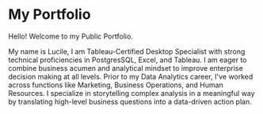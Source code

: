 # My Portfolio

Hello! Welcome to my Public Portfolio.


My name is Lucile, I am Tableau-Certified Desktop Specialist with strong technical proficiencies in PostgresSQL, Excel, and Tableau. I am eager to combine business acumen and analytical mindset to improve enterprise decision making at all levels. Prior to my Data Analytics career, I've worked across functions like Marketing, Business Operations, and Human Resources. I specialize in storytelling complex analysis in a meaningful way by translating high-level business questions into a data-driven action plan.


